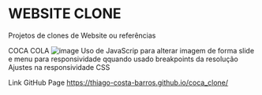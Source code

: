 # WEBSITE CLONE
Projetos de clones de Website ou referências

COCA COLA
![image](https://user-images.githubusercontent.com/114679335/214466725-23225514-1761-429a-a6bf-0adb26900d34.png)
Uso de JavaScrip para alterar imagem de forma slide e menu para responsividade qquando usado breakpoints da resolução
Ajustes na responsividade
CSS 

Link GitHub Page
https://thiago-costa-barros.github.io/coca_clone/
 
